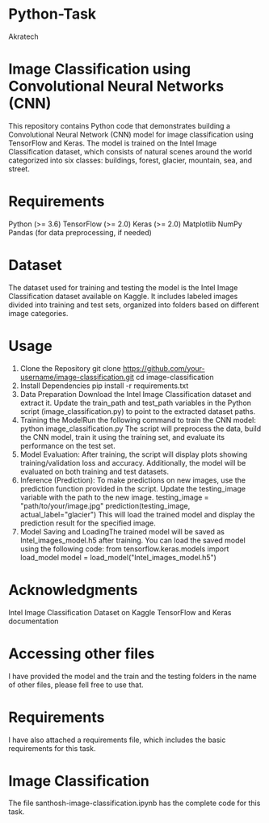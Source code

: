 # Python-Task
Akratech
# Image Classification using Convolutional Neural Networks (CNN)
This repository contains Python code that demonstrates building a Convolutional Neural Network (CNN) model for image classification using TensorFlow and Keras. The model is trained on the Intel Image Classification dataset, which consists of natural scenes around the world categorized into six classes: buildings, forest, glacier, mountain, sea, and street.
# Requirements
Python (>= 3.6)
TensorFlow (>= 2.0)
Keras (>= 2.0)
Matplotlib
NumPy
Pandas (for data preprocessing, if needed)
# Dataset
The dataset used for training and testing the model is the Intel Image Classification dataset available on Kaggle. It includes labeled images divided into training and test sets, organized into folders based on different image categories.

# Usage
1) Clone the Repository
git clone https://github.com/your-username/image-classification.git
cd image-classification
2) Install Dependencies
pip install -r requirements.txt
3) Data Preparation
Download the Intel Image Classification dataset and extract it.
Update the train_path and test_path variables in the Python script (image_classification.py) to point to the extracted dataset paths.
4) Training the ModelRun the following command to train the CNN model:
python image_classification.py
The script will preprocess the data, build the CNN model, train it using the training set, and evaluate its performance on the test set.
5) Model Evaluation: After training, the script will display plots showing training/validation loss and accuracy. Additionally, the model will be evaluated on both training and test datasets.
6) Inference (Prediction): To make predictions on new images, use the prediction function provided in the script. Update the testing_image variable with the path to the new image.
testing_image = "path/to/your/image.jpg"
prediction(testing_image, actual_label="glacier")
This will load the trained model and display the prediction result for the specified image.
7) Model Saving and LoadingThe trained model will be saved as Intel_images_model.h5 after training. You can load the saved model using the following code:
from tensorflow.keras.models import load_model
model = load_model("Intel_images_model.h5")
# Acknowledgments
Intel Image Classification Dataset on Kaggle
TensorFlow and Keras documentation
# Accessing other files
I have provided the model and the train and the testing folders in the name of other files, please fell free to use that.
# Requirements
I have also attached a requirements file, which includes the basic requirements for this task.
# Image Classification
The file santhosh-image-classification.ipynb has the complete code for this task.
